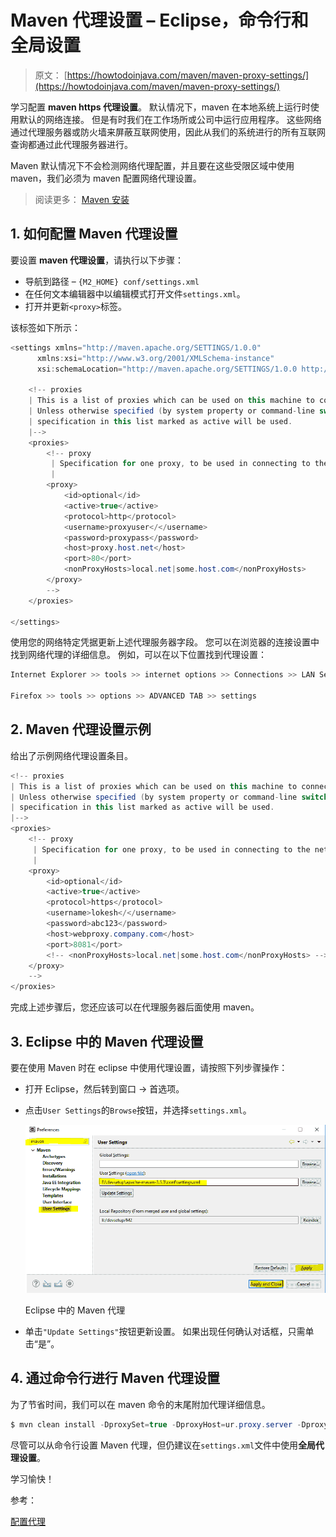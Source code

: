 # Maven 代理设置 – Eclipse，命令行和全局设置

> 原文： [https://howtodoinjava.com/maven/maven-proxy-settings/](https://howtodoinjava.com/maven/maven-proxy-settings/)

学习配置 **maven https 代理设置**。 默认情况下，maven 在本地系统上运行时使用默认的网络连接。 但是有时我们在工作场所或公司中运行应用程序。 这些网络通过代理服务器或防火墙来屏蔽互联网使用，因此从我们的系统进行的所有互联网查询都通过此代理服务器进行。

Maven 默认情况下不会检测网络代理配置，并且要在这些受限区域中使用 maven，我们必须为 maven 配置网络代理设置。

> 阅读更多： [Maven 安装](https://howtodoinjava.com/maven/change-local-repository-location/)

## 1\. 如何配置 Maven 代理设置

要设置 **maven 代理设置**，请执行以下步骤：

*   导航到路径 – `{M2_HOME} conf/settings.xml`
*   在任何文本编辑器中以编辑模式打开文件`settings.xml`。
*   打开并更新`<proxy>`标签。

该标签如下所示：

```java
<settings xmlns="http://maven.apache.org/SETTINGS/1.0.0" 
      xmlns:xsi="http://www.w3.org/2001/XMLSchema-instance" 
      xsi:schemaLocation="http://maven.apache.org/SETTINGS/1.0.0 http://maven.apache.org/xsd/settings-1.0.0.xsd">

	<!-- proxies
	| This is a list of proxies which can be used on this machine to connect to the network.
	| Unless otherwise specified (by system property or command-line switch), the first proxy
	| specification in this list marked as active will be used.
	|-->
	<proxies>
		<!-- proxy
		 | Specification for one proxy, to be used in connecting to the network.
		 |
		<proxy>
			<id>optional</id>
			<active>true</active>
			<protocol>http</protocol>
			<username>proxyuser</</username>
			<password>proxypass</password>
			<host>proxy.host.net</host>
			<port>80</port>
			<nonProxyHosts>local.net|some.host.com</nonProxyHosts>
		</proxy>
		-->
	</proxies>

</settings>

```

使用您的网络特定凭据更新上述代理服务器字段。 您可以在浏览器的连接设置中找到网络代理的详细信息。 例如，可以在以下位置找到代理设置：

```java
Internet Explorer >> tools >> internet options >> Connections >> LAN Settings

Firefox >> tools >> options >> ADVANCED TAB >> settings

```

## 2\. Maven 代理设置示例

给出了示例网络代理设置条目。

```java
<!-- proxies
| This is a list of proxies which can be used on this machine to connect to the network.
| Unless otherwise specified (by system property or command-line switch), the first proxy
| specification in this list marked as active will be used.
|-->
<proxies>
	<!-- proxy
	 | Specification for one proxy, to be used in connecting to the network.
	 |
	<proxy>
		<id>optional</id>
		<active>true</active>
		<protocol>https</protocol>
		<username>lokesh</</username>
		<password>abc123</password>
		<host>webproxy.company.com</host>
		<port>8081</port>
		<!-- <nonProxyHosts>local.net|some.host.com</nonProxyHosts> -->
	</proxy>
	-->
</proxies>

```

完成上述步骤后，您还应该可以在代理服务器后面使用 maven。

## 3\. Eclipse 中的 Maven 代理设置

要在使用 Maven 时在 eclipse 中使用代理设置，请按照下列步骤操作：

*   打开 Eclipse，然后转到窗口 -> 首选项。
*   点击`User Settings`的`Browse`按钮，并选择`settings.xml`。

    ![Maven proxy in eclipse](img/0532212f3a16e9be56cc30ff6ae6567e.png)

    Eclipse 中的 Maven 代理



*   单击`"Update Settings"`按钮更新设置。 如果出现任何确认对话框，只需单击“是”。

## 4\. 通过命令行进行 Maven 代理设置

为了节省时间，我们可以在 maven 命令的末尾附加代理详细信息。

```java
$ mvn clean install -DproxySet=true -DproxyHost=ur.proxy.server -DproxyPort=port
```

尽管可以从命令行设置 Maven 代理，但仍建议在`settings.xml`文件中使用**全局代理设置**。

学习愉快！

参考：

[配置代理](https://maven.apache.org/guides/mini/guide-proxies.html)